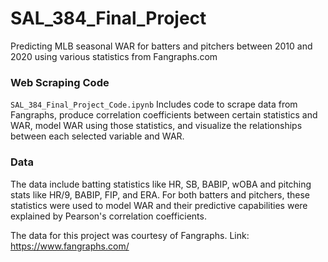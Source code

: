 # SAL_384_Final_Project
 Predicting MLB seasonal WAR for batters and pitchers between 2010 and 2020 using various statistics from Fangraphs.com


### Web Scraping Code
`SAL_384_Final_Project_Code.ipynb` Includes code to scrape data from Fangraphs, produce correlation coefficients between certain statistics and WAR, model WAR using those statistics, and visualize the relationships between each selected variable and WAR.


### Data
The data include batting statistics like HR, SB, BABIP, wOBA and pitching stats like HR/9, BABIP, FIP, and ERA. For both batters and pitchers, these statistics were used to model WAR and their predictive capabilities were explained by Pearson's correlation coefficients.

The data for this project was courtesy of Fangraphs. Link: https://www.fangraphs.com/

